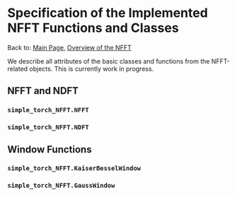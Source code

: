# Specification of the Implemented NFFT Functions and Classes

Back to: [Main Page](../../readme.md), [Overview of the NFFT](overview.md)

We describe all attributes of the basic classes and functions from the NFFT-related objects. This is currently work in progress.

## NFFT and NDFT

### `simple_torch_NFFT.NFFT`

### `simple_torch_NFFT.NDFT`

## Window Functions

### `simple_torch_NFFT.KaiserBesselWindow` 

### `simple_torch_NFFT.GaussWindow` 
